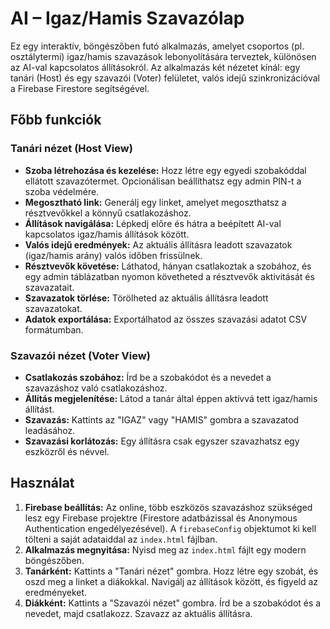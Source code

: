 # AI – Igaz/Hamis Szavazólap

Ez egy interaktív, böngészőben futó alkalmazás, amelyet csoportos (pl. osztálytermi) igaz/hamis szavazások lebonyolítására terveztek, különösen az AI-val kapcsolatos állításokról. Az alkalmazás két nézetet kínál: egy tanári (Host) és egy szavazói (Voter) felületet, valós idejű szinkronizációval a Firebase Firestore segítségével.

## Főbb funkciók

### Tanári nézet (Host View)

*   **Szoba létrehozása és kezelése:** Hozz létre egy egyedi szobakóddal ellátott szavazótermet. Opcionálisan beállíthatsz egy admin PIN-t a szoba védelmére.
*   **Megosztható link:** Generálj egy linket, amelyet megoszthatsz a résztvevőkkel a könnyű csatlakozáshoz.
*   **Állítások navigálása:** Lépkedj előre és hátra a beépített AI-val kapcsolatos igaz/hamis állítások között.
*   **Valós idejű eredmények:** Az aktuális állításra leadott szavazatok (igaz/hamis arány) valós időben frissülnek.
*   **Résztvevők követése:** Láthatod, hányan csatlakoztak a szobához, és egy admin táblázatban nyomon követheted a résztvevők aktivitását és szavazatait.
*   **Szavazatok törlése:** Törölheted az aktuális állításra leadott szavazatokat.
*   **Adatok exportálása:** Exportálhatod az összes szavazási adatot CSV formátumban.

### Szavazói nézet (Voter View)

*   **Csatlakozás szobához:** Írd be a szobakódot és a nevedet a szavazáshoz való csatlakozáshoz.
*   **Állítás megjelenítése:** Látod a tanár által éppen aktívvá tett igaz/hamis állítást.
*   **Szavazás:** Kattints az "IGAZ" vagy "HAMIS" gombra a szavazatod leadásához.
*   **Szavazási korlátozás:** Egy állításra csak egyszer szavazhatsz egy eszközről és névvel.

## Használat

1.  **Firebase beállítás:** Az online, több eszközös szavazáshoz szükséged lesz egy Firebase projektre (Firestore adatbázissal és Anonymous Authentication engedélyezésével). A `firebaseConfig` objektumot ki kell tölteni a saját adataiddal az `index.html` fájlban.
2.  **Alkalmazás megnyitása:** Nyisd meg az `index.html` fájlt egy modern böngészőben.
3.  **Tanárként:** Kattints a "Tanári nézet" gombra. Hozz létre egy szobát, és oszd meg a linket a diákokkal. Navigálj az állítások között, és figyeld az eredményeket.
4.  **Diákként:** Kattints a "Szavazói nézet" gombra. Írd be a szobakódot és a nevedet, majd csatlakozz. Szavazz az aktuális állításra.
